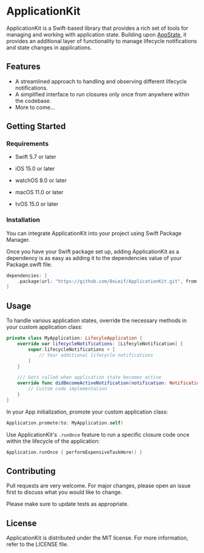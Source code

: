# ApplicationKit

ApplicationKit is a Swift-based library that provides a rich set of tools for managing and working with application state. Building upon [AppState](https://github.com/0xLeif/AppState), it provides an additional layer of functionality to manage lifecycle notifications and state changes in applications.

## Features

- A streamlined approach to handling and observing different lifecycle notifications.
- A simplified interface to run closures only once from anywhere within the codebase.
- More to come...

## Getting Started

### Requirements

- Swift 5.7 or later

- iOS 15.0 or later
- watchOS 8.0 or later
- macOS 11.0 or later
- tvOS 15.0 or later

### Installation

You can integrate ApplicationKit into your project using Swift Package Manager.

Once you have your Swift package set up, adding ApplicationKit as a dependency is as easy as adding it to the dependencies value of your Package.swift file.

```swift
dependencies: [
    .package(url: "https://github.com/0xLeif/ApplicationKit.git", from: "0.1.0")
]
```

## Usage

To handle various application states, override the necessary methods in your custom application class:

```swift
private class MyApplication: LifecyleApplication {
    override var lifecycleNotifications: [LifecyleNotification] {
        super.lifecycleNotifications + [
            // Your additional lifecycle notifications
        ]
    }

    /// Gets called when application state becomes active
    override func didBecomeActiveNotification(notification: Notification) { 
        // Custom code implementation 
    }
}
```

In your App initialization, promote your custom application class:

```swift
Application.promote(to: MyApplication.self)
```

Use ApplicationKit's `.runOnce` feature to run a specific closure code once within the lifecycle of the application:
```swift
Application.runOnce { performExpensiveTaskHere() }
```

## Contributing

Pull requests are very welcome. For major changes, please open an issue first to discuss what you would like to change.

Please make sure to update tests as appropriate.

## License

ApplicationKit is distributed under the MIT license. For more information, refer to the LICENSE file.
